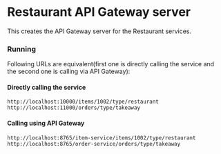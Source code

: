 # Restaurant API Gateway server

This creates the API Gateway server for the Restaurant services.

### Running

Following URLs are equivalent(first one is directly calling the service and the second one is calling via API Gateway):

#### Directly calling the service
```
http://localhost:10000/items/1002/type/restaurant
http://localhost:11000/orders/type/takeaway
```

#### Calling using API Gateway
```
http://localhost:8765/item-service/items/1002/type/restaurant
http://localhost:8765/order-service/orders/type/takeaway
```